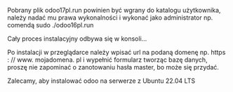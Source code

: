 Pobrany plik odoo17pl.run powinien być wgrany do katalogu użytkownika, należy nadać mu prawa wykonalności i wykonać jako administrator np. comendą sudo ./odoo16pl.run

Cały proces instalacyjny odbywa się w konsoli...
 
Po instalacji w przeglądarce należy wpisać url na podaną domenę np. https : // www. mojadomena. pl i wypełnić formularz tworząc bazę danych, proszę nie zapominać o zanotowaniu hasła master, bo może się przydać. 

Zalecamy, aby instalować odoo na serwerze z Ubuntu 22.04 LTS
